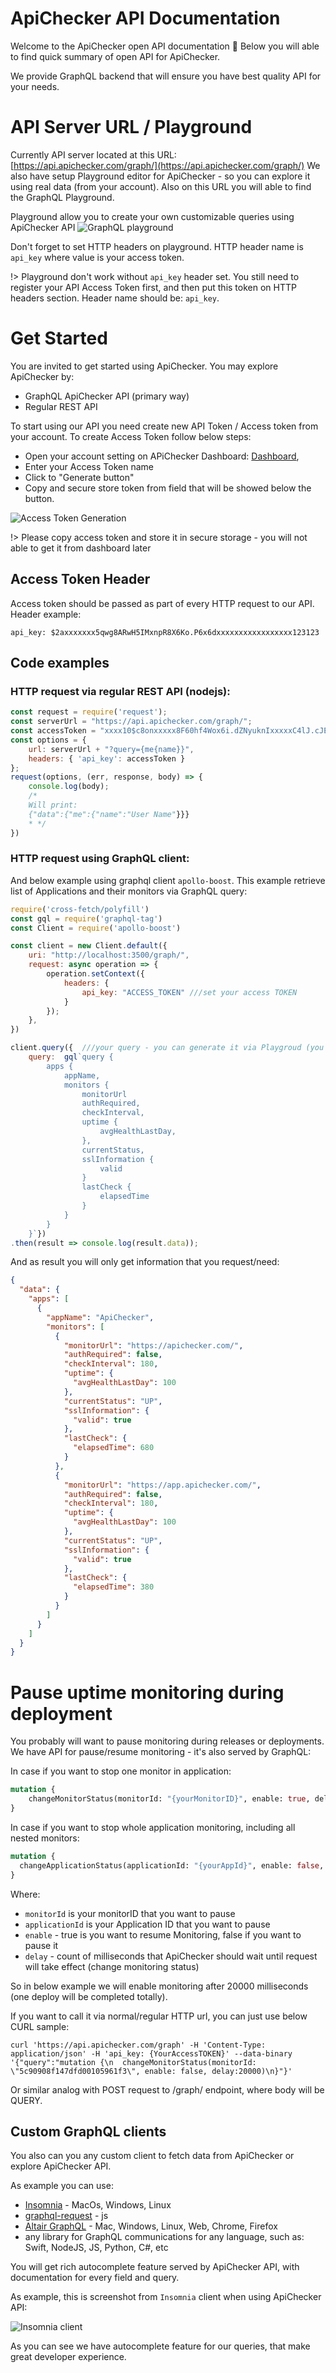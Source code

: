 # ApiChecker API Documentation
Welcome to the ApiChecker open API documentation 👋
Below you will able to find quick summary of open API for ApiChecker.

We provide GraphQL backend that will ensure you have best quality API for your needs. 

# API Server URL / Playground
Currently API server located at this URL: [https://api.apichecker.com/graph/](https://api.apichecker.com/graph/)
We also have setup Playground editor for ApiChecker - so you can explore it using real data (from your account).
Also on this URL you will able to find the GraphQL Playground.

Playground allow you to create your own customizable queries using ApiChecker API
![GraphQL playground](_media/playgroudEditor.png)

Don't forget to set HTTP headers on playground. HTTP header name is `api_key` where value is your access token.

!> Playground don't work without `api_key` header set. You still need to register your API Access Token first, and then put this token on 
HTTP headers section. Header name should be: `api_key`. 

# Get Started
You are invited to get started using ApiChecker. You may explore ApiChecker by:

* GraphQL ApiChecker API (primary way)
* Regular REST API
 
To start using our API you need create new API Token / Access token from your account.
To create Access Token follow below steps: 
* Open your account setting on APiChecker Dashboard: [Dashboard](https://app.apichecker.com/account/settings/api), 
* Enter your Access Token name
* Click to "Generate button"
* Copy and secure store token from field that will be showed below the button.

![Access Token Generation](_media/createAccessToken.png)

!> Please copy access token and store it in secure storage - you will not able to get it from dashboard later


## Access Token Header

Access token should be passed as part of every HTTP request to our API. 
Header example:
```text
api_key: $2axxxxxxx5qwg8ARwH5IMxnpR8X6Ko.P6x6dxxxxxxxxxxxxxxxxx123123
```

## Code examples

### HTTP request via regular REST API (nodejs):
```js
const request = require('request');
const serverUrl = "https://api.apichecker.com/graph/";
const accessToken = "xxxx10$c8onxxxxx8F60hf4Wox6i.dZNyuknIxxxxxC4lJ.cJEm2Efxxxxxx8pu";
const options = {
    url: serverUrl + "?query={me{name}}",
    headers: { 'api_key': accessToken }
};
request(options, (err, response, body) => {
    console.log(body);
    /*
    Will print: 
    {"data":{"me":{"name":"User Name"}}}
    * */
})
```

### HTTP request using GraphQL client:
And below example using graphql client `apollo-boost`.
This example retrieve list of Applications and their monitors via GraphQL query:

```js
require('cross-fetch/polyfill')
const gql = require('graphql-tag')
const Client = require('apollo-boost')

const client = new Client.default({
    uri: "http://localhost:3500/graph/",
    request: async operation => {
        operation.setContext({
            headers: {
                api_key: "ACCESS_TOKEN" ///set your access TOKEN
            }
        });
    },
})

client.query({  ///your query - you can generate it via Playgroud (you can find it in above url) as well.
    query:  gql`query {
        apps {
            appName,
            monitors {
                monitorUrl
                authRequired,
                checkInterval,
                uptime {
                    avgHealthLastDay,
                },
                currentStatus,
                sslInformation {
                    valid
                }
                lastCheck {
                    elapsedTime
                }
            }
        }
    }`})
.then(result => console.log(result.data));
```

And as result you will only get information that you request/need:

```json
{
  "data": {
    "apps": [
      {
        "appName": "ApiChecker",
        "monitors": [
          {
            "monitorUrl": "https://apichecker.com/",
            "authRequired": false,
            "checkInterval": 180,
            "uptime": {
              "avgHealthLastDay": 100
            },
            "currentStatus": "UP",
            "sslInformation": {
              "valid": true
            },
            "lastCheck": {
              "elapsedTime": 680
            }
          },
          {
            "monitorUrl": "https://app.apichecker.com/",
            "authRequired": false,
            "checkInterval": 180,
            "uptime": {
              "avgHealthLastDay": 100
            },
            "currentStatus": "UP",
            "sslInformation": {
              "valid": true
            },
            "lastCheck": {
              "elapsedTime": 380
            }
          }
        ]
      }
    ]
  }
}
```

# Pause uptime monitoring during deployment

You probably will want to pause monitoring during releases or deployments.
We have API for pause/resume monitoring - it's also served by GraphQL:

In case if you want to stop one monitor in application:
```graphql
mutation {
    changeMonitorStatus(monitorId: "{yourMonitorID}", enable: true, delay:20000)
}
```

In case if you want to stop whole application monitoring, including all nested monitors:
```graphql
mutation {
  changeApplicationStatus(applicationId: "{yourAppId}", enable: false, delay: 1000)
}
```

Where: 
* `monitorId` is your monitorID that you want to pause
* `applicationId` is your Application ID that you want to pause
* `enable` - true is you want to resume Monitoring, false if you want to pause it
* `delay` - count of milliseconds that ApiChecker should wait until request will take effect (change monitoring status)  

So in below example we will enable monitoring after 20000 milliseconds (one deploy will be completed totally). 

If you want to call it via normal/regular HTTP url, you can just use below CURL sample:

```curl
curl 'https://api.apichecker.com/graph' -H 'Content-Type: application/json' -H 'api_key: {YourAccessTOKEN}' --data-binary '{"query":"mutation {\n  changeMonitorStatus(monitorId: \"5c90908f147dfd00105961f3\", enable: false, delay:20000)\n}"}'
```

Or similar analog with POST request to /graph/ endpoint, where body will be QUERY.


## Custom GraphQL clients

You also can you any custom client to fetch data from ApiChecker or explore ApiChecker API.

As example you can use: 
* [Insomnia](https://insomnia.rest/graphql/) - MacOs, Windows, Linux
* [graphql-request](https://github.com/prisma/graphql-request) - js
* [Altair GraphQL](https://altair.sirmuel.design/) - Mac, Windows, Linux, Web, Chrome, Firefox
* any library for GraphQL communications for any language, such as: Swift, NodeJS, JS, Python, C#, etc

You will get rich autocomplete feature served by ApiChecker API, with documentation for every field and query.

As example, this is screenshot from `Insomnia` client when using ApiChecker API:

![Insomnia client](_media/Insomnia.png)

As you can see we have autocomplete feature for our queries, that make great developer experience.
